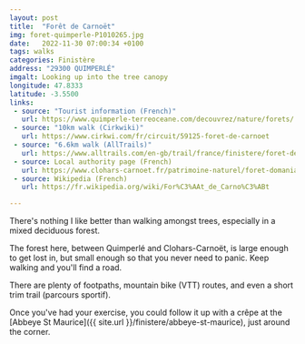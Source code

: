 ```yaml
---
layout: post
title:  "Forêt de Carnoët"
img: foret-quimperle-P1010265.jpg
date:   2022-11-30 07:00:34 +0100
tags: walks
categories: Finistère
address: "29300 QUIMPERLÉ"
imgalt: Looking up into the tree canopy
longitude: 47.8333
latitude: -3.5500
links:
 - source: "Tourist information (French)"
   url: https://www.quimperle-terreoceane.com/decouvrez/nature/forets/
 - source: "10km walk (Cirkwiki)"
   url: https://www.cirkwi.com/fr/circuit/59125-foret-de-carnoet
 - source: "6.6km walk (AllTrails)"
   url: https://www.alltrails.com/en-gb/trail/france/finistere/foret-de-carnoet-le-guern
 - source: Local authority page (French)
   url: https://www.clohars-carnoet.fr/patrimoine-naturel/foret-domaniale-carnoet/
 - source: Wikipedia (French)
   url: https://fr.wikipedia.org/wiki/For%C3%AAt_de_Carno%C3%ABt

---
```

There's nothing I like better than walking amongst trees, especially in a mixed deciduous forest.

The forest here, between Quimperlé and Clohars-Carnoët, is large enough to get lost in, but small enough so that you never need to panic. Keep walking and you'll find a road.

There are plenty of footpaths, mountain bike (VTT) routes, and even a short trim trail (parcours sportif).

Once you've had your exercise, you could follow it up with a crêpe at the [Abbeye St Maurice]({{ site.url }}/finistere/abbeye-st-maurice), just around the corner.

